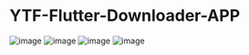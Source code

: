 # YTF-Flutter-Downloader-APP

![image](https://github.com/user-attachments/assets/c48a83e3-1b3b-4875-a789-87bbe65b01d1)
![image](https://github.com/user-attachments/assets/99a69690-4219-4a68-97f7-e5172fb47c19)
![image](https://github.com/user-attachments/assets/b8b3be04-ae22-49f5-9ffa-3914b01b834f)
![image](https://github.com/user-attachments/assets/25811efa-4962-4408-8027-780d3a70c278)

